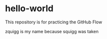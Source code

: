 # hello-world
This repository is for practicing the GitHub Flow

zquigg is my name because squigg was taken
